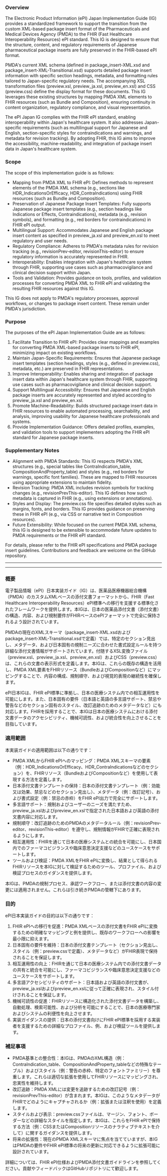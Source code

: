 ### Overview

The Electronic Product Information (ePI) Japan Implementation Guide (IG) provides a standardized framework to support the transition from the custom XML-based package insert format of the Pharmaceuticals and Medical Devices Agency (PMDA) to the FHIR (Fast Healthcare Interoperability Resources) ePI standard. This IG is designed to ensure that the structure, content, and regulatory requirements of Japanese pharmaceutical package inserts are fully preserved in the FHIR-based ePI format.

PMDA's current XML schema (defined in package_insert-XML.xsd and package_insert-XML-Transitional.xsd) supports detailed package insert information with specific section headings, metadata, and formatting rules tailored to Japan-specific regulatory needs. The accompanying XSL transformation files (preview.xsl, preview_ja.xsl, preview_en.xsl) and CSS (preview.css) define the display format for these documents. This IG leverages these existing structures by mapping PMDA XML elements to FHIR resources (such as Bundle and Composition), ensuring continuity in content organization, regulatory compliance, and visual representation.

The ePI Japan IG complies with the FHIR ePI standard, enabling interoperability within Japan's healthcare system. It also addresses Japan-specific requirements (such as multilingual support for Japanese and English, section-specific styles for contraindications and warnings, and metadata for revision tracking). By adopting FHIR, this IG aims to improve the accessibility, machine-readability, and integration of package insert data in Japan's healthcare system.

### Scope

The scope of this implementation guide is as follows:

- Mapping from PMDA XML to FHIR ePI: Defines methods to represent elements of the PMDA XML schema (e.g., sections like HDR_IndicationsOrEfficacy, HDR_ContraIndications) using FHIR resources (such as Bundle and Composition).
- Preservation of Japanese Package Insert Templates: Fully supports Japanese package insert templates (e.g., section headings like Indications or Effects, Contraindications), metadata (e.g., revision symbols), and formatting (e.g., red borders for contraindications) in FHIR ePI output.
- Multilingual Support: Accommodates Japanese and English package insert content as specified in preview_ja.xsl and preview_en.xsl to meet regulatory and user needs.
- Regulatory Compliance: Adheres to PMDA's metadata rules for revision tracking (e.g., revisionPrev-editor, revisionThis-editor) to ensure regulatory information is accurately represented in FHIR.
- Interoperability: Enables integration with Japan's healthcare system through FHIR, supporting use cases such as pharmacovigilance and clinical decision support within Japan.
- Tools and Validation: Provides guidance on tools, profiles, and validation processes for converting PMDA XML to FHIR ePI and validating the resulting FHIR resources against this IG.

This IG does not apply to PMDA's regulatory processes, approval workflows, or changes to package insert content. These remain under PMDA's jurisdiction.

### Purpose

The purposes of the ePI Japan Implementation Guide are as follows:

1. Facilitate Transition to FHIR ePI: Provides clear mappings and examples for converting PMDA XML-based package inserts to FHIR ePI, minimizing impact on existing workflows.
2. Maintain Japan-Specific Requirements: Ensures that Japanese package insert templates (section headings, styles (e.g., defined in preview.css), metadata, etc.) are preserved in FHIR representations.
3. Improve Interoperability: Enables sharing and integration of package insert data within Japan's healthcare system through FHIR, supporting use cases such as pharmacovigilance and clinical decision support.
4. Support Multilingual Accessibility: Ensures that Japanese and English package inserts are accurately represented and styled according to preview_ja.xsl and preview_en.xsl.
5. Promote Machine-Readability: Builds structured package insert data in FHIR resources to enable automated processing, searchability, and analysis, improving usability for Japanese healthcare professionals and systems.
6. Provide Implementation Guidance: Offers detailed profiles, examples, and validation tools to support implementers adopting the FHIR ePI standard for Japanese package inserts.

### Supplementary Notes

- Alignment with PMDA Standards: This IG respects PMDA's XML structures (e.g., special tables like ContraIndication_table, CompositionAndProperty_table) and styles (e.g., red borders for warnings, specific font families). These are mapped to FHIR resources using appropriate extensions to maintain fidelity.
- Revision Tracking: PMDA XML includes revision symbols for tracking changes (e.g., revisionPrevThis-editor). This IG defines how such metadata is captured in FHIR (e.g., using extensions or annotations).
- Styles and Display: The preview.css file specifies detailed styles such as margins, fonts, and borders. This IG provides guidance on preserving these in FHIR ePI (e.g., via CSS or narrative text in Composition resources).
- Future Extensibility: While focused on the current PMDA XML schema, this IG is designed to be extensible to accommodate future updates to PMDA requirements or the FHIR ePI standard.

For details, please refer to the FHIR ePI specifications and PMDA package insert guidelines. Contributions and feedback are welcome on the GitHub repository.

---
---

### 概要

電子製品情報（ePI）日本実装ガイド（IG）は、医薬品医療機器総合機構（PMDA）のカスタムXMLベースの添付文書フォーマットから、FHIR（Fast Healthcare Interoperability Resources）ePI標準への移行を支援する標準化されたフレームワークを提供します。本IGは、日本の医薬品添付文書（添付文書）の構造、内容、および規制要件がFHIRベースのePIフォーマットで完全に保持されるよう設計されています。

PMDAの現在のXMLスキーマ（package_insert-XML.xsdおよびpackage_insert-XML-Transitional.xsdで定義）では、特定のセクション見出し、メタデータ、および日本固有の規制ニーズに合わせた書式設定ルールを持つ詳細な添付文書情報がサポートされています。付随するXSL変換ファイル（preview.xsl、preview_ja.xsl、preview_en.xsl）およびCSS（preview.css）は、これらの文書の表示形式を定義します。本IGは、これらの既存の構造を活用し、PMDA XML要素をFHIRリソース（BundleおよびCompositionなど）にマッピングすることで、内容の構成、規制順守、および視覚的表現の継続性を確保します。

ePI日本IGは、FHIR ePI標準に準拠し、日本の医療システム内での相互運用性を可能にします。また、日本固有の要件（日本語と英語の多言語サポート、禁忌や警告などのセクション固有のスタイル、改訂追跡のためのメタデータなど）にも対応します。FHIRを採用することで、本IGは日本の医療システムにおける添付文書データのアクセシビリティ、機械可読性、および統合性を向上させることを目指しています。

### 適用範囲

本実装ガイドの適用範囲は以下の通りです：

- PMDA XMLからFHIR ePIへのマッピング：PMDA XMLスキーマの要素（例：HDR_IndicationsOrEfficacy、HDR_ContraIndicationsなどのセクション）を、FHIRリソース（BundleおよびCompositionなど）を使用して表現する方法を定義します。
- 日本添付文書テンプレートの保持：日本の添付文書テンプレート（例：効能又は効果、禁忌などのセクション見出し）、メタデータ（例：改訂記号）、および書式設定（例：禁忌の赤枠）をFHIR ePI出力で完全にサポートします。
- 多言語サポート：規制およびユーザーのニーズを満たすため、preview_ja.xslおよびpreview_en.xslで指定された日本語および英語の添付文書内容に対応します。
- 規制順守：改訂追跡のためのPMDAのメタデータルール（例：revisionPrev-editor、revisionThis-editor）を遵守し、規制情報がFHIRで正確に表現されるようにします。
- 相互運用性：FHIRを通じて日本の医療システムとの統合を可能にし、日本国内でのファーマコビジランスや臨床意思決定支援などのユースケースをサポートします。
- ツールおよび検証：PMDA XMLをFHIR ePIに変換し、結果として得られるFHIRリソースを本IGに対して検証するためのツール、プロファイル、および検証プロセスのガイダンスを提供します。

本IGは、PMDAの規制プロセス、承認ワークフロー、または添付文書の内容の変更には適用されません。これらは引き続きPMDAの管轄下にあります。

### 目的

ePI日本実装ガイドの目的は以下の通りです：

1. FHIR ePIへの移行を促進：PMDA XMLベースの添付文書をFHIR ePIに変換するための明確なマッピングと例を提供し、既存のワークフローへの影響を最小限に抑えます。
2. 日本固有の要件を維持：日本の添付文書テンプレート（セクション見出し、スタイル（例：preview.cssで定義）、メタデータなど）がFHIR表現で保持されることを保証します。
3. 相互運用性の向上：FHIRを通じて日本の医療システム内での添付文書データの共有と統合を可能にし、ファーマコビジランスや臨床意思決定支援などのユースケースをサポートします。
4. 多言語アクセシビリティのサポート：日本語および英語の添付文書が、preview_ja.xslおよびpreview_en.xslに従って正確に表現され、スタイル付けされることを保証します。
5. 機械可読性の促進：FHIRリソースに構造化された添付文書データを構築し、自動処理、検索可能性、および分析を可能にすることで、日本の医療専門家およびシステムの利便性を向上させます。
6. 実装ガイダンスの提供：日本の添付文書向けにFHIR ePI標準を採用する実装者を支援するための詳細なプロファイル、例、および検証ツールを提供します。

### 補足事項

- PMDA基準との整合性：本IGは、PMDAのXML構造（例：ContraIndication_table、CompositionAndProperty_tableなどの特殊なテーブル）およびスタイル（例：警告の赤枠、特定のフォントファミリー）を尊重します。これらは適切な拡張を使用してFHIRリソースにマッピングされ、忠実性を維持します。
- 改訂追跡：PMDA XMLには変更を追跡するための改訂記号（例：revisionPrevThis-editor）が含まれます。本IGは、このようなメタデータがFHIRでどのようにキャプチャされるか（例：拡張または注釈を使用）を定義します。
- スタイルおよび表示：preview.cssファイルは、マージン、フォント、ボーダーなどの詳細なスタイルを指定します。本IGは、これらをFHIR ePIで保持する方法（例：CSSまたはCompositionリソースのナラティブテキストを介して）に関するガイダンスを提供します。
- 将来の拡張性：現在のPMDA XMLスキーマに焦点を当てていますが、本IGはPMDAの要件やFHIR ePI標準の将来の更新に対応できるように拡張可能に設計されています。

詳細については、FHIR ePI仕様およびPMDA添付文書ガイドラインを参照してください。貢献やフィードバックはGitHubリポジトリにて歓迎します。